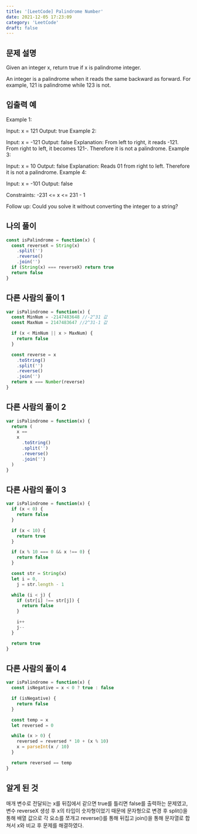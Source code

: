 ```yaml
---
title: '[LeetCode] Palindrome Number'
date: 2021-12-05 17:23:09
category: 'LeetCode'
draft: false
---
```


## 문제 설명

Given an integer x, return true if x is palindrome integer.

An integer is a palindrome when it reads the same backward as forward. For example, 121 is palindrome while 123 is not.

## 입출력 예

Example 1:

Input: x = 121
Output: true
Example 2:

Input: x = -121
Output: false
Explanation: From left to right, it reads -121. From right to left, it becomes 121-. Therefore it is not a palindrome.
Example 3:

Input: x = 10
Output: false
Explanation: Reads 01 from right to left. Therefore it is not a palindrome.
Example 4:

Input: x = -101
Output: false

Constraints:
-231 <= x <= 231 - 1

Follow up: Could you solve it without converting the integer to a string?

## 나의 풀이

```javascript
const isPalindrome = function(x) {
  const reverseX = String(x)
    .split('')
    .reverse()
    .join('')
  if (String(x) === reverseX) return true
  return false
}
```

## 다른 사람의 풀이 1

```javascript
var isPalindrome = function(x) {
  const MinNum = -2147483648 //-2^31 값
  const MaxNum = 2147483647 //2^31-1 값

  if (x < MinNum || x > MaxNum) {
    return false
  }

  const reverse = x
    .toString()
    .split('')
    .reverse()
    .join('')
  return x === Number(reverse)
}
```

## 다른 사람의 풀이 2

```javascript
var isPalindrome = function(x) {
  return (
    x ==
    x
      .toString()
      .split('')
      .reverse()
      .join('')
  )
}
```

## 다른 사람의 풀이 3

```javascript
var isPalindrome = function(x) {
  if (x < 0) {
    return false
  }

  if (x < 10) {
    return true
  }

  if (x % 10 === 0 && x !== 0) {
    return false
  }

  const str = String(x)
  let i = 0,
    j = str.length - 1

  while (i < j) {
    if (str[i] !== str[j]) {
      return false
    }

    i++
    j--
  }

  return true
}
```

## 다른 사람의 풀이 4

```javascript
var isPalindrome = function(x) {
  const isNegative = x < 0 ? true : false

  if (isNegative) {
    return false
  }

  const temp = x
  let reversed = 0

  while (x > 0) {
    reversed = reversed * 10 + (x % 10)
    x = parseInt(x / 10)
  }

  return reversed == temp
}
```

## 알게 된 것

매개 변수로 전달되는 x를 뒤집에서 같으면 true를 틀리면 false를 출력하는 문제였고, 변수 reverseX 생성 후 x의 타입이 숫자형이었기 때문에 문자형으로 변경 후 split()을 통해 배열 값으로 각 요소를 쪼개고 reverse()를 통해 뒤집고 join()을 통해 문자열로 합쳐서 x와 비교 후 문제를 해결하였다.

```

```

